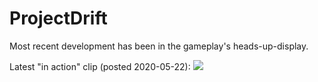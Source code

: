 # ProjectDrift



Most recent development has been in the gameplay's heads-up-display.

Latest "in action" clip (posted 2020-05-22):
![](in_action_08.gif)


